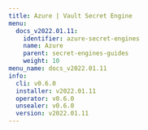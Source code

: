 ```yaml
---
title: Azure | Vault Secret Engine
menu:
  docs_v2022.01.11:
    identifier: azure-secret-engines
    name: Azure
    parent: secret-engines-guides
    weight: 10
menu_name: docs_v2022.01.11
info:
  cli: v0.6.0
  installer: v2022.01.11
  operator: v0.6.0
  unsealer: v0.6.0
  version: v2022.01.11
---
```


